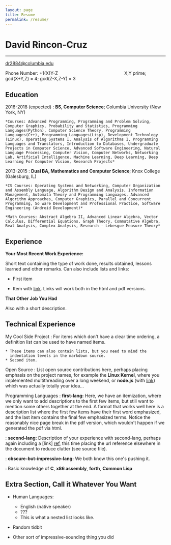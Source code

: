 ```yaml
---
layout: page
title: Resume
permalink: /resume/
---
```


David Rincon-Cruz
============

-------------------
dr2884@columbia.edu

Phone Number: +1(X)Y-Z
&nbsp;&nbsp;&nbsp;&nbsp;&nbsp;&nbsp;&nbsp;&nbsp;&nbsp;&nbsp;&nbsp;&nbsp;
&nbsp;&nbsp;&nbsp;&nbsp;&nbsp;&nbsp;&nbsp;&nbsp;&nbsp;&nbsp;&nbsp;&nbsp;
&nbsp;&nbsp;&nbsp;&nbsp;&nbsp;&nbsp;&nbsp;&nbsp;&nbsp;&nbsp;&nbsp;&nbsp;
&nbsp;&nbsp;&nbsp;&nbsp;&nbsp;&nbsp;&nbsp;&nbsp;&nbsp;&nbsp;&nbsp;&nbsp;
X,Y prime; gcd(X+Y,Z) = 4; gcd(Z-X,Z-Y) = 3

Education
---------

2016-2018 (expected)
:   **BS, Computer Science**; Columbia University (New York, NY)

    *Courses: Advanced Programming, Programming and Problem Solving, Computer Graphics, Probability and Statistics, Programming Languages(Python), Computer Science Theory, Programming Languages(C++), Programming Languages(Lisp), Development Technology (Linux), Operating Systems I, Analysis of Algorithms I, Programming Languages and Translators, Introduction to Databases, Undergraduate Projects in Computer Science, Advanced Software Engineering, Natural Language Processing, Computer Vision, Computer Networks, Networking Lab, Artificial Intelligence, Machine Learning, Deep Learning, Deep Learning For Computer Vision, Research Projects*

2013-2015
:   **Dual BA, Mathematics and Computer Science**; Knox College (Galesburg, IL)

    *CS Courses: Operating Systems and Networking, Computer Organization and Assembly Language, Algorithm Design and Analysis, Information Management, Automata Theory and Programming Languages, Advanced Algorithm Approaches, Computer Graphics, Parallel and Concurrent Programming, So ware Development and Professional Practice, Software Engineering (Android Development)*

    *Math Courses: Abstract Algebra II, Advanced Linear Algebra, Vector Calculus, Differential Equations, Graph Theory, Commutative Algebra, Real Analysis, Complex Analysis, Research - Lebesgue Measure Theory*

Experience
----------

**Your Most Recent Work Experience:**

Short text containing the type of work done, results obtained,
lessons learned and other remarks. Can also include lists and
links:

* First item

* Item with [link](http://www.example.com). Links will work both in
  the html and pdf versions.

**That Other Job You Had**

Also with a short description.

Technical Experience
--------------------

My Cool Side Project
:   For items which don't have a clear time ordering, a definition
    list can be used to have named items.

    * These items can also contain lists, but you need to mind the
      indentation levels in the markdown source.
    * Second item.

Open Source
:   List open source contributions here, perhaps placing emphasis on
    the project names, for example the **Linux Kernel**, where you
    implemented multithreading over a long weekend, or **node.js**
    (with [link](http://nodejs.org)) which was actually totally
    your idea...

Programming Languages
:   **first-lang:** Here, we have an itemization, where we only want
    to add descriptions to the first few items, but still want to
    mention some others together at the end. A format that works well
    here is a description list where the first few items have their
    first word emphasized, and the last item contains the final few
    emphasized terms. Notice the reasonably nice page break in the pdf
    version, which wouldn't happen if we generated the pdf via html.

:   **second-lang:** Description of your experience with second-lang,
    perhaps again including a [link] [ref], this time placing the url
    reference elsewhere in the document to reduce clutter (see source
    file).

:   **obscure-but-impressive-lang:** We both know this one's pushing
    it.

:   Basic knowledge of **C**, **x86 assembly**, **forth**, **Common Lisp**

[ref]: https://github.com/githubuser/superlongprojectname

Extra Section, Call it Whatever You Want
----------------------------------------

* Human Languages:

     * English (native speaker)
     * ???
     * This is what a nested list looks like.

* Random tidbit

* Other sort of impressive-sounding thing you did
